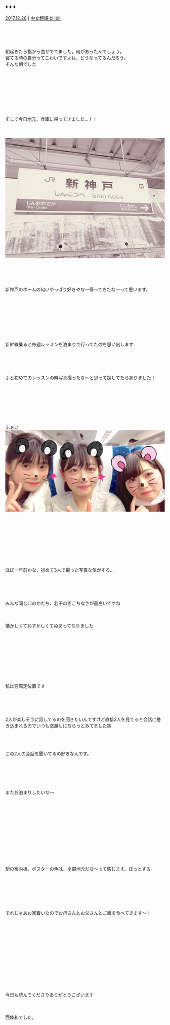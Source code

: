 ### ♦︎ ♦︎ ♦︎
[2017.12.26](http://blog.nanabunnonijyuuni.com/s/n227/diary/detail/58?ima=0939&cd=blog) | [中文翻譯 bilibili](https://www.bilibili.com/read/cv4776829)
<br><br><br><br><br><br>
朝起きたら指から血がでてました。何があったんでしょう。  
寝てる時の自分ってこわいですよね、どうなってるんだろう。
<br>
そんな朝でした
<br><br><br><br><br><br><br><br><br><br>
そして今日地元、兵庫に帰ってきました…！！
<br><br><br><br>
![20171226Nagomi_#1](../../../../../Album/Backup/Blog/Nagomi/Dec2017/20171226_Blog_Nagomi_%231.JPG)
<br><br><br><br><br><br>
新神戸のホームの匂いやっぱり好きやな〜帰ってきたな〜って思います。
<br><br><br><br><br><br><br><br><br><br>
新幹線乗ると毎週レッスンを泊まりで行ってたのを思い出します
<br><br><br><br><br><br>
ふと初めてのレッスンの時写真撮ったな〜と思って探してたらありました！
<br><br><br><br><br><br><br><br><br>
ふぁい
<br>
![20171226Nagomi_#2](../../../../../Album/Backup/Blog/Nagomi/Dec2017/20171226_Blog_Nagomi_%232.JPG)
<br><br><br><br><br><br><br><br><br><br><br>
ほぼ一年前かな、初めて3人で撮った写真な気がする…
<br><br><br><br><br><br>
みんな同じ口のかたち、若干のぎこちなさが面白いですね
<br><br><br><br>
懐かしくて恥ずかしくてぬあってなりました
<br><br><br><br><br><br><br><br><br><br><br>
私は窓際定位置です
<br><br><br><br><br><br>
2人が楽しそうに話してるのを聞きたいんですけど直接2人を見てると会話に巻き込まれるのでいつも窓越しにちらっとみてました笑
<br><br><br><br><br>
この2人の会話を聞いてるの好きなんです。
<br><br><br><br><br><br><br>
またお泊まりしたいな〜
<br><br><br><br><br><br><br><br><br><br><br><br><br><br>
駅の案内板、ポスターの色味、全部地元だな〜って感じます。ほっとする。
<br><br><br><br><br><br><br><br>
それじゃあお家着いたのでお母さんとお父さんとご飯を食べてきます〜！
<br><br><br><br><br><br><br><br><br><br><br><br><br><br><br>
今日も読んでくださりありがとうございます
<br><br><br><br>
西條和でした。
